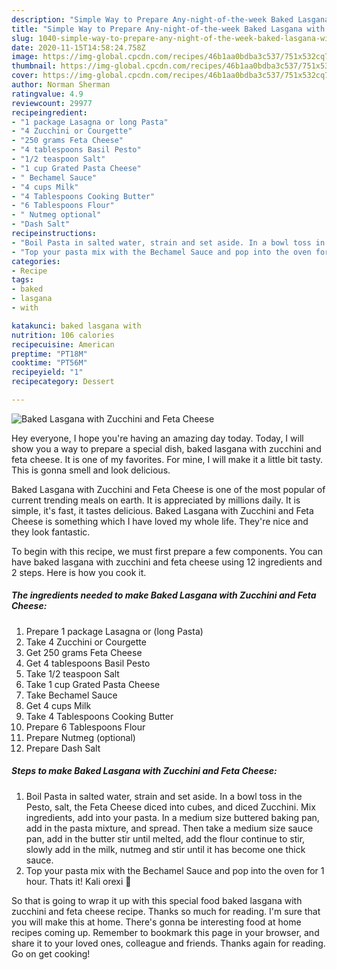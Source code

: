 ```yaml
---
description: "Simple Way to Prepare Any-night-of-the-week Baked Lasgana with Zucchini and Feta Cheese"
title: "Simple Way to Prepare Any-night-of-the-week Baked Lasgana with Zucchini and Feta Cheese"
slug: 1040-simple-way-to-prepare-any-night-of-the-week-baked-lasgana-with-zucchini-and-feta-cheese
date: 2020-11-15T14:58:24.758Z
image: https://img-global.cpcdn.com/recipes/46b1aa0bdba3c537/751x532cq70/baked-lasgana-with-zucchini-and-feta-cheese-recipe-main-photo.jpg
thumbnail: https://img-global.cpcdn.com/recipes/46b1aa0bdba3c537/751x532cq70/baked-lasgana-with-zucchini-and-feta-cheese-recipe-main-photo.jpg
cover: https://img-global.cpcdn.com/recipes/46b1aa0bdba3c537/751x532cq70/baked-lasgana-with-zucchini-and-feta-cheese-recipe-main-photo.jpg
author: Norman Sherman
ratingvalue: 4.9
reviewcount: 29977
recipeingredient:
- "1 package Lasagna or long Pasta"
- "4 Zucchini or Courgette"
- "250 grams Feta Cheese"
- "4 tablespoons Basil Pesto"
- "1/2 teaspoon Salt"
- "1 cup Grated Pasta Cheese"
- " Bechamel Sauce"
- "4 cups Milk"
- "4 Tablespoons Cooking Butter"
- "6 Tablespoons Flour"
- " Nutmeg optional"
- "Dash Salt"
recipeinstructions:
- "Boil Pasta in salted water, strain and set aside. In a bowl toss in the Pesto, salt, the Feta Cheese diced into cubes, and diced Zucchini. Mix ingredients, add into your pasta. In a medium size buttered baking pan, add in the pasta mixture, and spread. Then take a medium size sauce pan, add in the butter stir until melted, add the flour continue to stir, slowly add in the milk, nutmeg and stir until it has become one thick sauce."
- "Top your pasta mix with the Bechamel Sauce and pop into the oven for 1 hour. Thats it! Kali orexi 🙂"
categories:
- Recipe
tags:
- baked
- lasgana
- with

katakunci: baked lasgana with 
nutrition: 106 calories
recipecuisine: American
preptime: "PT18M"
cooktime: "PT56M"
recipeyield: "1"
recipecategory: Dessert

---
```



![Baked Lasgana with Zucchini and Feta Cheese](https://img-global.cpcdn.com/recipes/46b1aa0bdba3c537/751x532cq70/baked-lasgana-with-zucchini-and-feta-cheese-recipe-main-photo.jpg)

Hey everyone, I hope you're having an amazing day today. Today, I will show you a way to prepare a special dish, baked lasgana with zucchini and feta cheese. It is one of my favorites. For mine, I will make it a little bit tasty. This is gonna smell and look delicious.



Baked Lasgana with Zucchini and Feta Cheese is one of the most popular of current trending meals on earth. It is appreciated by millions daily. It is simple, it's fast, it tastes delicious. Baked Lasgana with Zucchini and Feta Cheese is something which I have loved my whole life. They're nice and they look fantastic.


To begin with this recipe, we must first prepare a few components. You can have baked lasgana with zucchini and feta cheese using 12 ingredients and 2 steps. Here is how you cook it.

<!--inarticleads1-->

##### The ingredients needed to make Baked Lasgana with Zucchini and Feta Cheese:

1. Prepare 1 package Lasagna or (long Pasta)
1. Take 4 Zucchini or Courgette
1. Get 250 grams Feta Cheese
1. Get 4 tablespoons Basil Pesto
1. Take 1/2 teaspoon Salt
1. Take 1 cup Grated Pasta Cheese
1. Take  Bechamel Sauce
1. Get 4 cups Milk
1. Take 4 Tablespoons Cooking Butter
1. Prepare 6 Tablespoons Flour
1. Prepare  Nutmeg (optional)
1. Prepare Dash Salt




<!--inarticleads2-->

##### Steps to make Baked Lasgana with Zucchini and Feta Cheese:

1. Boil Pasta in salted water, strain and set aside. In a bowl toss in the Pesto, salt, the Feta Cheese diced into cubes, and diced Zucchini. Mix ingredients, add into your pasta. In a medium size buttered baking pan, add in the pasta mixture, and spread. Then take a medium size sauce pan, add in the butter stir until melted, add the flour continue to stir, slowly add in the milk, nutmeg and stir until it has become one thick sauce.
1. Top your pasta mix with the Bechamel Sauce and pop into the oven for 1 hour. Thats it! Kali orexi 🙂




So that is going to wrap it up with this special food baked lasgana with zucchini and feta cheese recipe. Thanks so much for reading. I'm sure that you will make this at home. There's gonna be interesting food at home recipes coming up. Remember to bookmark this page in your browser, and share it to your loved ones, colleague and friends. Thanks again for reading. Go on get cooking!
